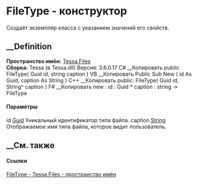 # FileType - конструктор
Создаёт экземпляр класса с указанием значений его свойств.
## __Definition
 **Пространство имён:** [Tessa.Files](N_Tessa_Files.htm)  
 **Сборка:** Tessa (в Tessa.dll) Версия: 3.6.0.17
C# __Копировать
     public FileType(
    	Guid id,
    	string caption
    )
VB __Копировать
     Public Sub New ( 
    	id As Guid,
    	caption As String
    )
C++ __Копировать
     public:
    FileType(
    	Guid id, 
    	String^ caption
    )
F# __Копировать
     new : 
            id : Guid * 
            caption : string -> FileType
#### Параметры
id [Guid](https://learn.microsoft.com/dotnet/api/system.guid)
    Уникальный идентификатор типа файла.
caption [String](https://learn.microsoft.com/dotnet/api/system.string)
    Отображаемое имя типа файла, которое видит пользователь.
##  __См. также
#### Ссылки
[FileType - ](T_Tessa_Files_FileType.htm)
[Tessa.Files - пространство имён](N_Tessa_Files.htm)
